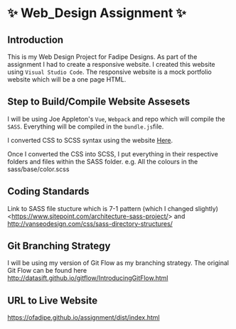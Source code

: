 # :sparkles: Web_Design Assignment :sparkles:

## Introduction

This is my Web Design Project for Fadipe Designs.
As part of the assignment I had to create a responsive website.
I created this website using `Visual Studio Code`.
The responsive website is a mock portfolio website which will be a one page HTML.

## Step to Build/Compile Website Assesets
I will be using Joe Appleton's `Vue`, `Webpack` and  repo which will compile the `SASS`.
Everything will be compiled in the `bundle.js`file.

I converted CSS to SCSS syntax using the website [Here](http://sebastianpontow.de/css2compass/).

Once I converted the CSS into SCSS, I put everything in their respective folders and files within the SASS folder. e.g. All the colours in the sass/base/color.scss


## Coding Standards
Link to SASS file stucture which is 7-1 pattern (which I changed slightly) <<https://www.sitepoint.com/architecture-sass-project/>> and  http://vanseodesign.com/css/sass-directory-structures/

## Git Branching Strategy
I will be using my version of Git Flow as my branching strategy. The original Git Flow can be found here http://datasift.github.io/gitflow/IntroducingGitFlow.html  

## URL to Live Website
https://ofadipe.github.io/assignment/dist/index.html 